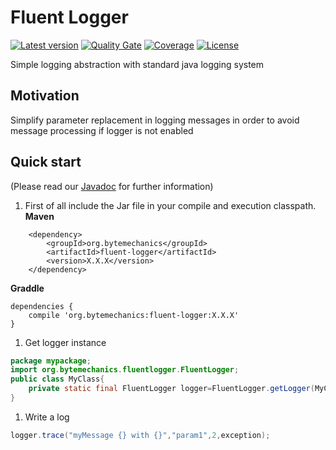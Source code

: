 # Fluent Logger
[![Latest version](https://maven-badges.herokuapp.com/maven-central/org.bytemechanics/fluent-logger/badge.svg)](https://maven-badges.herokuapp.com/maven-central/org.bytemechanics/fluent-logger/badge.svg)
[![Quality Gate](https://sonarcloud.io/api/project_badges/measure?project=org.bytemechanics%3Afluent-logger&metric=alert_status)](https://sonarcloud.io/dashboard/index/org.bytemechanics%3Afluent-logger)
[![Coverage](https://sonarcloud.io/api/project_badges/measure?project=org.bytemechanics%3Afluent-logger&metric=coverage)](https://sonarcloud.io/dashboard/index/org.bytemechanics%3Afluent-logger)
[![License](https://img.shields.io/badge/License-Apache%202.0-blue.svg)](https://opensource.org/licenses/Apache-2.0)

Simple logging abstraction with standard java logging system

## Motivation
Simplify parameter replacement in logging messages in order to avoid message processing if logger is not enabled

## Quick start
(Please read our [Javadoc](https://fluent-logger.bytemechanics.org/javadoc/index.html) for further information)
1. First of all include the Jar file in your compile and execution classpath.
**Maven**
```Maven
	<dependency>
		<groupId>org.bytemechanics</groupId>
		<artifactId>fluent-logger</artifactId>
		<version>X.X.X</version>
	</dependency>
```
**Graddle**
```Gradle
dependencies {
    compile 'org.bytemechanics:fluent-logger:X.X.X'
}
```
1. Get logger instance
```Java
package mypackage;
import org.bytemechanics.fluentlogger.FluentLogger;
public class MyClass{
	private static final FluentLogger logger=FluentLogger.getLogger(MyClass.class);
}
```
1. Write a log
```Java
logger.trace("myMessage {} with {}","param1",2,exception);
```

